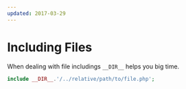 ```yaml
---
updated: 2017-03-29
---
```


# Including Files

When dealing with file includings `__DIR__` helps you big time.

```php
include __DIR__.'/../relative/path/to/file.php';
```
